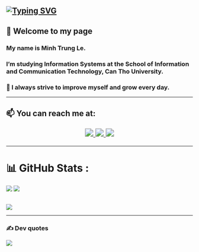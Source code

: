 <a href="https://git.io/typing-svg"><img src="https://readme-typing-svg.demolab.com?font=Fira+Code&weight=700&size=35&duration=4000&pause=1000&random=false&width=1200&height=100&lines=Welcome+to+my+GitHub!+%F0%9F%91%8B;I'm+Minh+Trung%2C+Passionate+about+tech+and+learning!;Thanks+for+stopping+by!" alt="Typing SVG" /></a>
---

## 👋 Welcome to my page

### My name is **Minh Trung Le**.  
### I’m studying **Information Systems** at the School of **Information and Communication Technology, Can Tho University**. 
### 🧠 I always strive to **improve myself and grow every day**.

---

## 📫 You can reach me at:

<p align="center" style="zoom: 1.4;">
  <a href="https://facebook.com/trung.le.338111">
    <img src="https://img.shields.io/badge/Facebook-%231877F2.svg?style=for-the-badge&logo=Facebook&logoColor=white" />
  </a>
  <a href="https://instagram.com/trungle2827">
    <img src="https://img.shields.io/badge/Instagram-%23E4405F.svg?style=for-the-badge&logo=Instagram&logoColor=white" />
  </a>
  <a href="https://linkedin.com/in/trung-minh-218143321">
    <img src="https://img.shields.io/badge/LinkedIn-%230077B5.svg?style=for-the-badge&logo=LinkedIn&logoColor=white" />
  </a>
</p>

---

# 📊 GitHub Stats :
<p>
  <img src="https://github-readme-stats.vercel.app/api?username=Trung-Minh&theme=midnight-purple&hide_border=false&include_all_commits=false&count_private=false"> 
  <img src="https://github-readme-streak-stats.herokuapp.com/?user=Trung-Minh&theme=midnight-purple&hide_border=false"> 
</p>
</br>
<img src="https://github-readme-stats.vercel.app/api/top-langs/?username=Trung-Minh&theme=midnight-purple&hide_border=false&include_all_commits=false&count_private=false&layout=compact">

---

### ✍️ Dev quotes

![](https://quotes-github-readme.vercel.app/api?type=horizontal&theme=radical)


